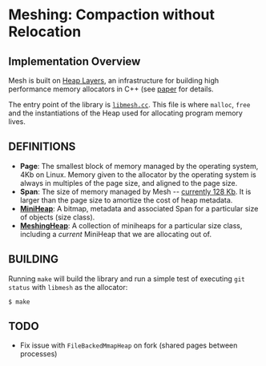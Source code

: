 Meshing: Compaction without Relocation
======================================

Implementation Overview
-----------------------

Mesh is built on [Heap Layers](http://heaplayers.org/), an
infrastructure for building high performance memory allocators in C++
(see
[paper](https://people.cs.umass.edu/~emery/pubs/berger-pldi2001.pdf)
for details.

The entry point of the library is [`libmesh.cc`](src/libmesh.cc).
This file is where `malloc`, `free` and the instantiations of the
Heap used for allocating program memory lives.


DEFINITIONS
-----------

- **Page**: The smallest block of memory managed by the operating system,
  4Kb on Linux.  Memory given to the allocator by the operating system
  is always in multiples of the page size, and aligned to the page
  size.
- **Span**: The size of memory managed by Mesh -- [currently 128
  Kb](src/include/miniheap.h#L36).
  It is larger than the page size to amortize the cost of heap
  metadata.
- [**MiniHeap**](src/include/miniheap.h): A bitmap, metadata and associated Span for a
  particular size of objects (size class).
- [**MeshingHeap**](src/include/meshingheap.h): A collection of miniheaps for a particular size
  class, including a _current_ MiniHeap that we are allocating out of.

BUILDING
--------

Running `make` will build the library and run a simple test of
executing `git status` with `libmesh` as the allocator:

```
$ make
```


TODO
----

- Fix issue with `FileBackedMmapHeap` on fork (shared pages between processes) 
